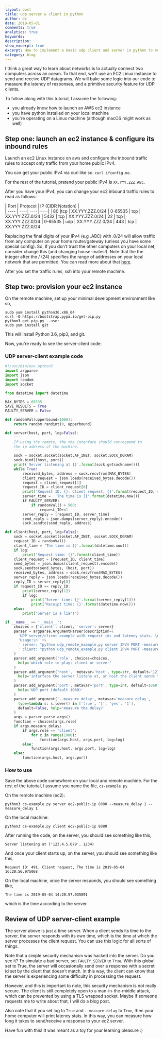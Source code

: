 ```yaml
---
layout: post
title: udp server & client in python
author: dc
date: 2019-05-01
comments: true
analytics: true
keywords:  
description:
show_excerpt: true
excerpt: How to implement a basic udp client and server in python to measure response latency.
category: blog
---
```


I think a great way to learn about networks is to actually connect two computers
across an ocean. To that end, we'll use an EC2 Linux instance to send and receive
UDP datagrams. We will bake some logic into our code to measure the latency of responses,
and a primitive security feature for UDP clients.

To follow along with this tutorial, I assume the following:

* you already know how to launch an AWS ec2 instance
* you have python installed on your local machine
* you're operating on a Linux machine (although macOS might work as well)

## Step one: launch an ec2 instance & configure its inbound rules
Launch an ec2 Linux instance on aws and configure the inbound traffic rules
to accept only traffic from your home public IPv4.

You can get your public IPv4 via curl like so: ```curl ifconfig.me```.

For the rest of the tutorial, pretend your public IPv4 is ```XX.YYY.ZZZ.ABC```.

After you have your IPv4, you can change your ec2 inbound traffic rules to read
as follows:

| Port |  Protocol | IP (CIDR Notation)   |   
| ---- | ----| ----| ----|
| 80 |tcp	| XX.YYY.ZZZ.0/24
| 0-65535	| tcp	| XX.YYY.ZZZ.0/24
| 5432 |	tcp	| XX.YYY.ZZZ.0/24
| 22	| tcp	| XX.YYY.ZZZ.0/24
| 0-65535	| udp |	XX.YYY.ZZZ.0/24
| 443	| tcp |	XX.YYY.ZZZ.0/24

Replacing the final digits of your IPv4 (e.g .ABC) with .0/24 will allow
traffic from any computer on your home router/gateway
(unless you have some special config). So, if you don't trust the other computers
on your local net, consider change this (and changing house-mates!). Note that the
the integer after the / (24) specifies the range of addresses on
your local network that are permitted.
You can read more about that [here](https://en.wikipedia.org/wiki/Classless_Inter-Domain_Routing).

After you set the traffic rules, ssh into your remote machine.

## Step two: provision your ec2 instance

On the remote machine, set up your minimal development environment like so,

```
sudo yum install python36.x86_64
curl -O https://bootstrap.pypa.io/get-pip.py
python3 get-pip.py --user
sudo yum install git
```

This will install Python 3.6, pip3, and git.

Now, you're ready to see the server-client code:

### UDP server-client example code

```python
#!/usr/bin/env python3
import argparse
import json
import random
import socket

from datetime import datetime

MAX_BYTES = 65535
SAVE_RESULTS = True
FAULTY_SERVER = False

def randomVal(upperbound=1000):
    return random.randint(0, upperbound)

def server(host, port, log=False):
    '''
    If using the remote, the the interface should correspond to
    the ip address of the machine.
    '''
    sock = socket.socket(socket.AF_INET, socket.SOCK_DGRAM)
    sock.bind((host, port))
    print('Server listening at {}'.format(sock.getsockname()))
    while True:
        received_bytes, address = sock.recvfrom(MAX_BYTES)
        client_request = json.loads(received_bytes.decode())
        request = client_request[1]
        request_ID = client_request[0]
        print('Request ID: {}. Client request, {}'.format(request_ID, request))
        server_time =  'The time is {}'.format(datetime.now())
        if FAULTY_SERVER:
            if randomVal() > 500:
                request_ID+=1
        server_reply = [request_ID, server_time]
        send_reply = json.dumps(server_reply).encode()
        sock.sendto(send_reply, address)

def client(host, port, log=False):
    sock = socket.socket(socket.AF_INET, socket.SOCK_DGRAM)
    request_ID = randomVal()
    client_time = 'The time is {}'.format(datetime.now())
    if log:
        print('Request time: {}'.format(client_time))
    client_request = [request_ID, client_time]
    send_bytes = json.dumps(client_request).encode()
    sock.sendto(send_bytes, (host, port))
    received_bytes, address = sock.recvfrom(MAX_BYTES)
    server_reply = json.loads(received_bytes.decode())
    reply_ID = server_reply[0]
    if request_ID == reply_ID:
        print(server_reply[1])
        if log:
            print('Server time: {}'.format(server_reply[1]))
            print('Receipt time: {}'.format(datetime.now()))
    else:
        print('Server is a liar!')

if __name__ == '__main__':
    choices = {'client': client, 'server': server}
    parser = argparse.ArgumentParser(description=\
      'UDP server/client example with request ids and latency stats. \n'+\
      'Usage:\n '+\
      ' server: "python udp_remote_example.py server IPV4 PORT -measure_delay 1"'+\
      ' client: "python udp_remote_example.py client IPV4 PORT -measure_delay 1"'
    )
    parser.add_argument('role', choices=choices,
      help='which role to play: client or server'
    )
    parser.add_argument('host',  metavar='host', type=str, default='127.0.0.1',
      help='interface the server listens at, or host the client sends to'
    )
    parser.add_argument('port', metavar='port', type=int, default=1060,  
      help='UDP port (default 1060)'
    )
    parser.add_argument('--measure_delay', metavar='measure_delay',
      type=lambda s: s.lower() in ['true', 't', 'yes', '1'],
      default=False, help='measure the delay?'
    )
    args = parser.parse_args()
    function = choices[args.role]
    if args.measure_delay:
        if args.role == 'client':
            for x in range(1000):
                function(args.host, args.port, log=log)
        else:
            function(args.host, args.port, log=log)
    else:
        function(args.host, args.port)
```

### How to use
Save the above code somewhere on your local and remote machine. For the rest of
the tutorial, I assume you name the file, `cs-example.py`.

On the remote machine (ec2):
```
python3 cs-example.py server ec2-public-ip 8080 --measure_delay 1 --measure_delay 1
```

On the local machine:
```
python3 cs-example.py client ec2-public-ip 8080
```

After running the code, on the server, you should see something like this,
```
Server listening at ('123.4.5.678', 1234)
```

And once your client starts up, on the server, you should see something like this,
```
Request ID: 491. Client request, The time is 2019-05-04 16:20:56.975068
```

On the local machine, once the server responds, you should see something like,
```
The time is 2019-05-04 14:20:57.035891
```

which is the time according to the server.


## Review of UDP server-client example

The server above is just a time server. When a client sends its time to the server,
the server responds with its own time, which is the time at which the server
processes the client request. You can use this logic for all sorts of things.

Note that a simple security mechanism was hacked into the server. Do you see it?
To simulate a bad server, set ```FAULTY_SERVER``` to ```True```.
With this global set to True, the server will occasionally send over a response
with a secret id set by the client that doesn't match. In this way, the client
can know that the server is experiencing some difficulty in processing the request.

However, and this is important to note, this security mechanism is not really
secure. The client is still completely open to a man-in-the-middle attack, which
can be prevented by using a TLS wrapped socket. Maybe if someone requests me to
write about that, I will do a blog post.

Also note that if you set log to ```True``` and ```--measure_delay``` to ```True```,
then your home computer will print latency stats. In this way, you can measure
how long it takes to send/receive a response to your ec2 server.

Have fun with this! It was meant as a toy for your learning pleasure :)

